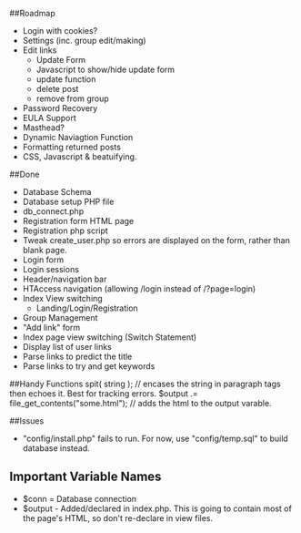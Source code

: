 ##Roadmap

- Login with cookies?
- Settings (inc. group edit/making)
- Edit links
	- Update Form
	- Javascript to show/hide update form
	- update function
	- delete post
	- remove  from group
- Password Recovery
- EULA Support
- Masthead? 
- Dynamic Naviagtion Function
- Formatting returned posts
- CSS, Javascript & beatuifying. 

##Done
- Database Schema
- Database setup PHP file
- db_connect.php
- Registration form HTML page 
- Registration php script
- Tweak create_user.php so errors are displayed on the form, rather than blank page.
- Login form
- Login sessions
- Header/navigation bar
- HTAccess navigation (allowing /login instead of /?page=login)
- Index View switching
	- Landing/Login/Registration
- Group Management
- "Add link" form
- Index page view switching (Switch Statement)
- Display list of user links
- Parse links to predict the title
- Parse links to try and get keywords
 
##Handy Functions
spit( string ); // encases the string in paragraph tags then echoes it. Best for tracking errors.
$output .= file_get_contents("some.html"); // adds the html to the output varable.

##Issues
- "config/install.php" fails to run. For now, use "config/temp.sql" to build database instead.

## Important Variable Names
- $conn = Database connection
- $output - Added/declared in index.php. This is going to contain most of the page's HTML, so don't re-declare in view files.
